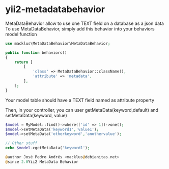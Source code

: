 # yii2-metadatabehavior

MetaDataBehavior allow to use one TEXT field on a database as a json data
 To use MetaDataBehavior, simply add this behavior into your behaviors model function

```php
use macklus\MetaDataBehavior\MetaDataBehavior;

public function behaviors()
{
    return [
        [
            'class' => MetaDataBehavior::className(),
            'attribute' => 'metadata',
        ],
    ];
}
```

Your model table should have a TEXT field named as attribute property

Then, in your controller, you can user getMetaData(keyword,default) and setMetaData(keyword, value)

```php
$model = MyModel::find()->where(['id' => 1])->one();
$model->setMetaData('keyword1','value1');
$model->setMetaData('otherkeyword','anothervalue');

// Other stuff
echo $model->getMetaData('keyword1');

@author José Pedro Andrés <macklus@debianitas.net>
@since 2.0Yii2 MetaData Behavior
